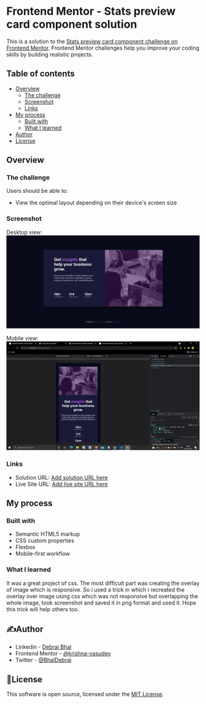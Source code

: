# Frontend Mentor - Stats preview card component solution

This is a solution to the [Stats preview card component challenge on Frontend Mentor](https://www.frontendmentor.io/challenges/stats-preview-card-component-8JqbgoU62). Frontend Mentor challenges help you improve your coding skills by building realistic projects. 

## Table of contents

- [Overview](#overview)
  - [The challenge](#the-challenge)
  - [Screenshot](#screenshot)
  - [Links](#links)
- [My process](#my-process)
  - [Built with](#built-with)
  - [What I learned](#what-i-learned)
- [Author](https://github.com/krishna-vasudev/frontendmentorstatspagelayout#%EF%B8%8Fauthor)
- [License](#license)


## Overview

### The challenge

Users should be able to:

- View the optimal layout depending on their device's screen size

### Screenshot

Desktop view:<br>
![](/images/screenshot1.png)

Mobile view:<br>
![](/images/screenshot2.png)

### Links

- Solution URL: [Add solution URL here](https://www.frontendmentor.io/solutions/responsive-layout-using-css-flexbox-BZcC_dRho)
- Live Site URL: [Add live site URL here](https://krishna-vasudev.github.io/frontendmentorstatspagelayout/)

## My process

### Built with

- Semantic HTML5 markup
- CSS custom properties
- Flexbox
- Mobile-first workflow


### What I learned

It was a great project of css. The most difficult part was creating the overlay of image which is responsive. So i used a trick in which i recreated the overlay over image using css which was not responsive but overlapping the whole image, took screenshot and saved it in png format and used it. Hope this trick will help others too.





## ✍️Author

- Linkedin - [Debraj Bhal](https://www.linkedin.com/in/debraj-bhal-7597861b2/)
- Frontend Mentor - [@krishna-vasudev](https://www.frontendmentor.io/profile/krishna-vasudev)
- Twitter - [@BhalDebraj](https://mobile.twitter.com/BhalDebraj)


## 📜License
This software is open source, licensed under the [MIT License](/LICENSE).
